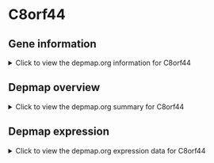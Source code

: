 <h1>C8orf44</h1>

<h2>Gene information</h2>
<details>
  <summary>Click to view the depmap.org information for C8orf44</summary>
  <iframe src="https://depmap.org/portal/gene/C8orf44?tab=about" style="border:none;width:100%;height:800px"></iframe>
</details>

<h2>Depmap overview</h2>
<details>
  <summary>Click to view the depmap.org summary for C8orf44</summary>
  <iframe src="https://depmap.org/portal/gene/C8orf44?tab=overview" style="border:none;width:100%;height:800px"></iframe>
</details>

<h2>Depmap expression</h2>
<details>
  <summary>Click to view the depmap.org expression data for C8orf44</summary>
  <iframe src="https://depmap.org/portal/gene/C8orf44?tab=characterization" style="border:none;width:100%;height:800px"></iframe>
</details>


<!--
<h2>Reactome Pathway diagram</h2>
PNAME
-->



